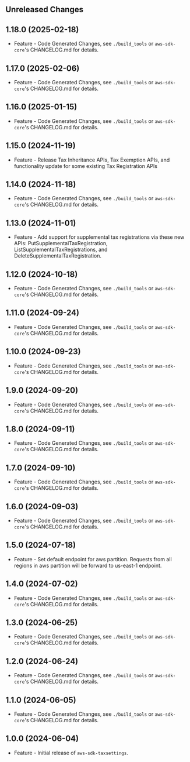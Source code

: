 Unreleased Changes
------------------

1.18.0 (2025-02-18)
------------------

* Feature - Code Generated Changes, see `./build_tools` or `aws-sdk-core`'s CHANGELOG.md for details.

1.17.0 (2025-02-06)
------------------

* Feature - Code Generated Changes, see `./build_tools` or `aws-sdk-core`'s CHANGELOG.md for details.

1.16.0 (2025-01-15)
------------------

* Feature - Code Generated Changes, see `./build_tools` or `aws-sdk-core`'s CHANGELOG.md for details.

1.15.0 (2024-11-19)
------------------

* Feature - Release Tax Inheritance APIs,  Tax Exemption APIs, and functionality update for some existing Tax Registration APIs

1.14.0 (2024-11-18)
------------------

* Feature - Code Generated Changes, see `./build_tools` or `aws-sdk-core`'s CHANGELOG.md for details.

1.13.0 (2024-11-01)
------------------

* Feature - Add support for supplemental tax registrations via these new APIs: PutSupplementalTaxRegistration, ListSupplementalTaxRegistrations, and DeleteSupplementalTaxRegistration.

1.12.0 (2024-10-18)
------------------

* Feature - Code Generated Changes, see `./build_tools` or `aws-sdk-core`'s CHANGELOG.md for details.

1.11.0 (2024-09-24)
------------------

* Feature - Code Generated Changes, see `./build_tools` or `aws-sdk-core`'s CHANGELOG.md for details.

1.10.0 (2024-09-23)
------------------

* Feature - Code Generated Changes, see `./build_tools` or `aws-sdk-core`'s CHANGELOG.md for details.

1.9.0 (2024-09-20)
------------------

* Feature - Code Generated Changes, see `./build_tools` or `aws-sdk-core`'s CHANGELOG.md for details.

1.8.0 (2024-09-11)
------------------

* Feature - Code Generated Changes, see `./build_tools` or `aws-sdk-core`'s CHANGELOG.md for details.

1.7.0 (2024-09-10)
------------------

* Feature - Code Generated Changes, see `./build_tools` or `aws-sdk-core`'s CHANGELOG.md for details.

1.6.0 (2024-09-03)
------------------

* Feature - Code Generated Changes, see `./build_tools` or `aws-sdk-core`'s CHANGELOG.md for details.

1.5.0 (2024-07-18)
------------------

* Feature - Set default endpoint for aws partition. Requests from all regions in aws partition will be forward to us-east-1 endpoint.

1.4.0 (2024-07-02)
------------------

* Feature - Code Generated Changes, see `./build_tools` or `aws-sdk-core`'s CHANGELOG.md for details.

1.3.0 (2024-06-25)
------------------

* Feature - Code Generated Changes, see `./build_tools` or `aws-sdk-core`'s CHANGELOG.md for details.

1.2.0 (2024-06-24)
------------------

* Feature - Code Generated Changes, see `./build_tools` or `aws-sdk-core`'s CHANGELOG.md for details.

1.1.0 (2024-06-05)
------------------

* Feature - Code Generated Changes, see `./build_tools` or `aws-sdk-core`'s CHANGELOG.md for details.

1.0.0 (2024-06-04)
------------------

* Feature - Initial release of `aws-sdk-taxsettings`.

